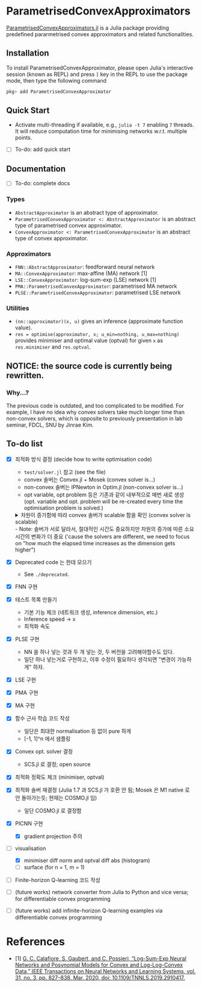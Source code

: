 # ParametrisedConvexApproximators

[ParametrisedConvexApproximators.jl](https://github.com/JinraeKim/ParametrisedConvexApproximators.jl) is a Julia package providing predefined pararmetrised convex approximators and related functionalities.

## Installation
To install ParametrisedConvexApproximator,
please open Julia's interactive session (known as REPL) and press `]` key
in the REPL to use the package mode, then type the following command

```julia
pkg> add ParametrisedConvexApproximator
```

## Quick Start
- Activate multi-threading if available, e.g., `julia -t 7` enabling `7` threads.
It will reduce computation time for minimising networks w.r.t. multiple points.
- [ ] To-do: add quick start

## Documentation
- [ ] To-do: complete docs
### Types
- `AbstractApproximator` is an abstract type of approximator.
- `ParametrisedConvexApproximator <: AbstractApproximator` is an abstract type of parametrised convex approximator.
- `ConvexApproximator <: ParametrisedConvexApproximator` is an abstract type of convex approximator.

### Approximators
- `FNN::AbstractApproximator`: feedforward neural network
- `MA::ConvexApproximator`: max-affine (MA) network [1]
- `LSE::ConvexApproximator`: log-sum-exp (LSE) network [1]
- `PMA::ParametrisedConvexApproximator`: parametrised MA network
- `PLSE::ParametrisedConvexApproximator`: parametrised LSE network

### Utilities
- `(nn::approximator)(x, u)` gives an inference (approximate function value).
- `res = optimise(approximator, x; u_min=nothing, u_max=nothing)` provides
minimiser and optimal value (optval) for given `x` as `res.minimiser` and `res.optval`.


## NOTICE: the source code is currently being rewritten.
### Why...?
The previous code is outdated, and too complicated to be modified.
For example, I have no idea why convex solvers take much longer time than non-convex solvers,
which is opposite to previously presentation in lab seminar, FDCL, SNU by Jinrae Kim.

## To-do list
- [x] 최적화 방식 결정 (decide how to write optimisation code)
    - `test/solver.jl` 참고 (see the file)
    - convex 솔버는 Convex.jl + Mosek (convex solver is...)
    - non-convex 솔버는 IPNewton in Optim.jl (non-convex solver is...)
    - opt variable, opt problem 등은 기존과 같이 내부적으로 매번 새로 생성 (opt. variable and opt. problem will be re-created every time the optimisation problem is solved.)
    <details>
    <summary>차원이 증가함에 따라 convex 솔버가 scalable 함을 확인 (convex solver is scalable)</summary>

    ```julia
    (n, m) = (N, N) = (1, 1)
    convex solver
      690.750 μs (4145 allocations: 253.30 KiB)
    non-convex solver (ipnewton)
      200.917 μs (3817 allocations: 245.88 KiB)
    (n, m) = (N, N) = (10, 10)
    convex solver
      1.202 ms (8788 allocations: 588.77 KiB)
    non-convex solver (ipnewton)
      956.000 μs (14722 allocations: 2.12 MiB)
    (n, m) = (N, N) = (100, 100)
    convex solver
      5.885 ms (54237 allocations: 3.92 MiB)
    non-convex solver (ipnewton)
      198.712 ms (983575 allocations: 856.71 MiB)
    ```

    </details>
    - Note: 솔버가 서로 달라서, 절대적인 시간도 중요하지만 차원의 증가에 따른 소요 시간의 변화가 더 중요
    ('cause the solvers are different, we need to focus on "how much the elapsed time increases as the dimension gets higher")
- [x] Deprecated code 는 한데 모으기
    - See `./deprecated`.
- [x] FNN 구현
- [x] 테스트 목록 만들기
    - 기본 기능 체크 (네트워크 생성, inference dimension, etc.)
    - Inference speed -> x
    - 최적화 속도
- [x] PLSE 구현
    - NN 을 하나 넣는 것과 두 개 넣는 것, 두 버전을 고려해야할수도 있다.
    - 일단 하나 넣는거로 구현하고, 이후 수정이 필요하다 생각되면 "변경이 가능하게" 하자.
- [x] LSE 구현
- [x] PMA 구현
- [x] MA 구현
- [x] 함수 근사 학습 코드 작성
    - 일단은 최대한 normalisation 등 없이 pure 하게
    - [-1, 1]^n 에서 샘플링
- [x] Convex opt. solver 결정
    - SCS.jl 로 결정; open source
- [x] 최적화 정확도 체크 (minimiser, optval)
- [x] 최적화 솔버 재결정 (Julia 1.7 과 SCS.jl 가 호환 안 됨; Mosek 은 M1 native 로 안 돌아가는듯; 현재는 COSMO.jl 임)
    - 일단 COSMO.jl 로 결정함
- [x] PICNN 구현
    - [x] gradient projection 주의
- [ ] visualisation
    - [x] minimiser diff norm and optval diff abs (histogram)
    - [ ] surface (for n = 1, m = 1)
- [ ] Finite-horizon Q-learning 코드 작성
- [ ] (future works) network converter from Julia to Python and vice versa;
for differentiable convex programming
- [ ] (future works) add infinite-horizon Q-learning examples via differentiable convex programming


# References
- [1] [G. C. Calafiore, S. Gaubert, and C. Possieri, “Log-Sum-Exp Neural Networks and Posynomial Models for Convex and Log-Log-Convex Data,” IEEE Transactions on Neural Networks and Learning Systems, vol. 31, no. 3, pp. 827–838, Mar. 2020, doi: 10.1109/TNNLS.2019.2910417.](https://ieeexplore.ieee.org/abstract/document/8715799?casa_token=ptHxee1NJ30AAAAA:etAIY0UkR0yg6YK7mgtEzCzHavM0d6Cos1VNzpn0cw5hbiEnFnAxNDm1rflWjDAOa-iO6xU5Lg)
